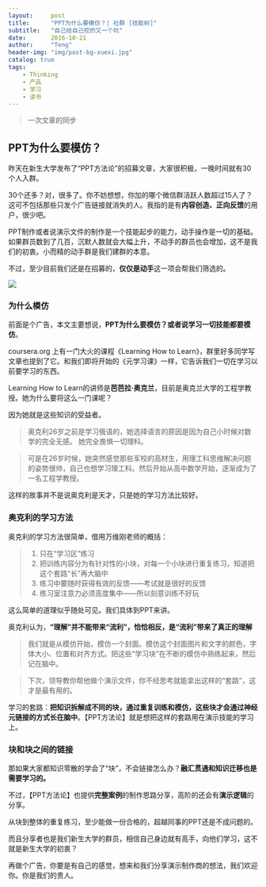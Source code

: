 ```yaml
---
layout:     post
title:      "PPT为什么要模仿？| 社群 [技能树]"
subtitle:   "自己给自己挖的又一个坑"
date:       2016-10-21
author:     "Teng"
header-img: "img/post-bg-xuexi.jpg"
catalog: true
tags:
    - Thinking
    - 产品
    - 学习
    - 读书
---
```


> 一次文章的同步

## PPT为什么要模仿？

昨天在新生大学发布了“PPT方法论”的招募文章，大家很积极，一晚时间就有30个人入群。

30个还多？对，很多了。你不妨想想，你加的哪个微信群活跃人数超过15人了？这可不包括那些只发个广告链接就消失的人。我指的是有**内容创造、正向反馈**的用户，很少吧。

PPT制作或者说演示文件的制作是一个技能起步的能力，动手操作是一切的基础。如果群员数到了几百，沉默人数就会大幅上升，不动手的群员也会增加，这不是我们的初衷。小而精的动手群是我们建群的本意。

不过，至少目前我们还是在招募的，**仅仅是动手**这一项会帮我们筛选的。

![](http://7xtgob.com1.z0.glb.clouddn.com/16-10-21/64020127.jpg)

### 为什么模仿

前面是个广告，本文主要想说，**PPT为什么要模仿？**或者说**学习一切技能都要模仿**。

coursera.org 上有一门大火的课程《Learning How to Learn》，群里好多同学写文章也提到了它。和我们即将开始的《元学习课》一样，它告诉我们一切在学习以前要学习的东西。

Learning How to Learn的讲师是**芭芭拉·奥克兰**，目前是奥克兰大学的工程学教授。她为什么要将这么一门课呢？

因为她就是这些知识的受益者。

> 奥克利26岁之前是学习俄语的，她选择语言的原因是因为自己小时候对数学的完全无感。
> 她完全畏惧一切理科。

> 可是在26岁时候，她突然感觉那些军校的高材生，用理工科思维解决问题的姿势很帅，自己也想学习理工科。然后开始从高中数学开始，逐渐成为了一名工程学教授。

这样的故事并不是说奥克利是天才，只是她的学习方法比较好。

### 奥克利的学习方法

奥克利的学习方法很简单，借用万维刚老师的概括：

> 1. 只在“学习区”练习
> 2. 把训练内容分为有针对性的小块，对每一个小块进行重复练习，知道把这个套路“长”再大脑中
> 3. 练习中要随时获得有效的反馈——考试就是很好的反馈
> 4. 练习室注意力必须高度集中——所以刻意训练不好玩

这么简单的道理似乎随处可见。我们具体到PPT来讲。

奥克利认为，**“理解”并不能带来“流利”，恰恰相反，是“流利”带来了真正的理解**

> 我们就是从模仿开始，模仿一个封面。模仿这个封面图片和文字的颜色，字体大小、位置和对齐方式。把这些“学习块”在不断的模仿中熟练起来，然后记在脑中。

> 下次，领导教你帮他做个演示文件，你不经思考就能拿出这样的“套路”，这才是最有用的。

学习的套路：**把知识拆解成不同的块，通过重复训练和模仿，这些块才会通过神经元链接的方式长在脑中**。【PPT方法论】就是想把这样的套路用在演示技能的学习上。

### 块和块之间的链接

那如果大家都知识零散的学会了“块”，不会链接怎么办？**融汇贯通和知识迁移也是需要学习的。**

不过，【PPT方法论】也提供**完整案例**的制作思路分享，高阶的还会有**演示逻辑**的分享。

从块到整体的重复练习，至少能做一份合格的，超越同事的PPT还是不成问题的。

而且分享者也是我们新生大学的群员，相信自己身边就有高手，向他们学习，这不就是新生大学的初衷？

再做个广告，你要是有自己的感觉，想来和我们分享演示制作商的想法，我们欢迎你。你是我们的贵人。

